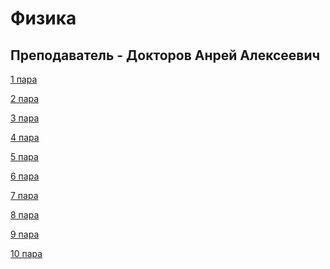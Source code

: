 # Физика

## Преподаватель - Докторов Анрей Алексеевич

[1 пара](https://github.com/SS342/College-Program/tree/main/Физика/1%20пара)

[2 пара](https://github.com/SS342/College-Program/tree/main/Физика/2%20пара)

[3 пара]()

[4 пара]()

[5 пара]()

[6 пара]()

[7 пара]()

[8 пара]()

[9 пара]()

[10 пара]()
